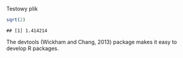 Testowy plik


```r
sqrt(2)
```

```
## [1] 1.414214
```


The devtools (Wickham and Chang, 2013) package makes it easy to develop R packages.

